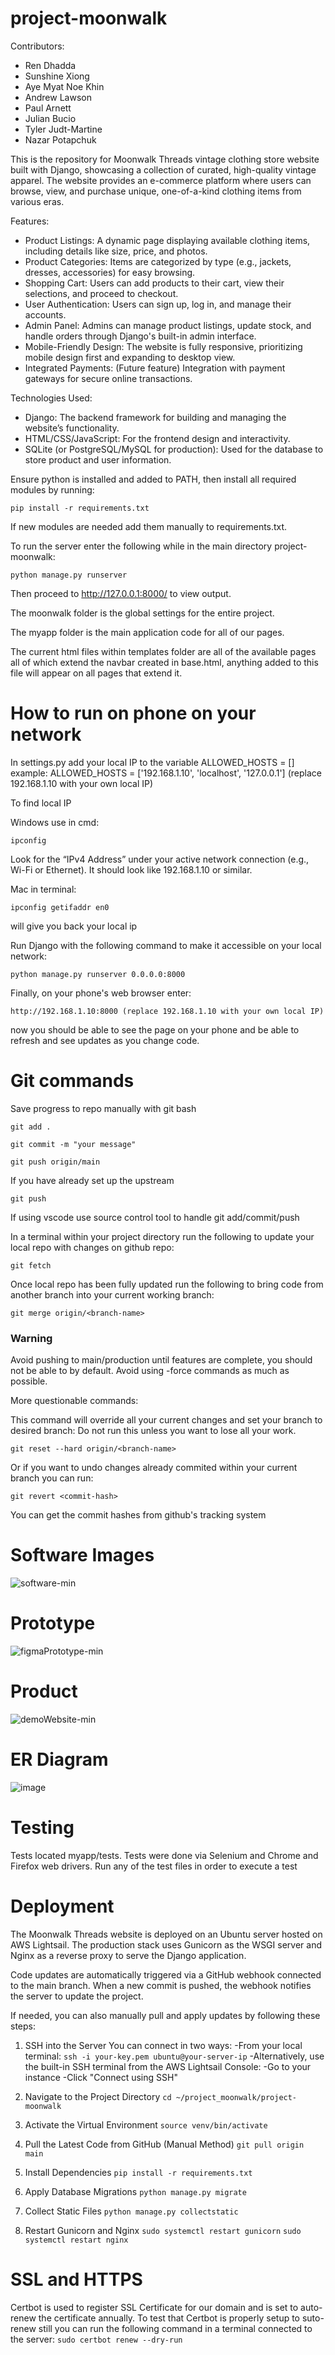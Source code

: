 # project-moonwalk

Contributors:
* Ren Dhadda
* Sunshine Xiong
* Aye Myat Noe Khin
* Andrew Lawson
* Paul Arnett
* Julian Bucio
* Tyler Judt-Martine
* Nazar Potapchuk

This is the repository for Moonwalk Threads vintage clothing store website built with Django, showcasing a collection of curated, high-quality vintage apparel. The website provides an e-commerce platform where users can browse, view, and purchase unique, one-of-a-kind clothing items from various eras.

Features:
* Product Listings: A dynamic page displaying available clothing items, including details like size, price, and photos.
* Product Categories: Items are categorized by type (e.g., jackets, dresses, accessories) for easy browsing.
* Shopping Cart: Users can add products to their cart, view their selections, and proceed to checkout.
* User Authentication: Users can sign up, log in, and manage their accounts.
* Admin Panel: Admins can manage product listings, update stock, and handle orders through Django's built-in admin interface.
* Mobile-Friendly Design: The website is fully responsive, prioritizing mobile design first and expanding to desktop view.
* Integrated Payments: (Future feature) Integration with payment gateways for secure online transactions.

Technologies Used:
* Django: The backend framework for building and managing the website’s functionality.
* HTML/CSS/JavaScript: For the frontend design and interactivity.
* SQLite (or PostgreSQL/MySQL for production): Used for the database to store product and user information.

Ensure python is installed and added to PATH, then install all required modules by running:

    pip install -r requirements.txt

If new modules are needed add them manually to requirements.txt.

To run the server enter the following while in the main directory project-moonwalk:
  
    python manage.py runserver

Then proceed to http://127.0.0.1:8000/ to view output.

The moonwalk folder is the global settings for the entire project.

The myapp folder is the main application code for all of our pages.

The current html files within templates folder are all of the available pages
all of which extend the navbar created in base.html, anything added to this file will
appear on all pages that extend it.

# How to run on phone on your network

In settings.py add your local IP to the variable ALLOWED_HOSTS = [] 
example: ALLOWED_HOSTS = ['192.168.1.10', 'localhost', '127.0.0.1'] (replace 192.168.1.10 with your own local IP)

To find local IP

Windows use in cmd: 

    ipconfig
    
Look for the “IPv4 Address” under your active network connection (e.g., Wi-Fi or Ethernet). It should look like 192.168.1.10 or similar.

Mac in terminal:

    ipconfig getifaddr en0
    
will give you back your local ip

Run Django with the following command to make it accessible on your local network:

    python manage.py runserver 0.0.0.0:8000

Finally, on your phone's web browser enter:

    http://192.168.1.10:8000 (replace 192.168.1.10 with your own local IP)

now you should be able to see the page on your phone and be able to refresh and see updates as you change code.


# Git commands

Save progress to repo manually with git bash

    git add .

    git commit -m "your message"

    git push origin/main

If you have already set up the upstream

    git push

If using vscode use source control tool to handle git add/commit/push

In a terminal within your project directory run the following to update your local repo with changes on github repo:

    git fetch

Once local repo has been fully updated run the following to bring code from another branch into your current working branch:

    git merge origin/<branch-name>

### Warning

Avoid pushing to main/production until features are complete,
you should not be able to by default.
Avoid using -force commands as much as possible.

More questionable commands:

This command will override all your current changes and set your branch to desired branch:
Do not run this unless you want to lose all your work.

    git reset --hard origin/<branch-name>

Or if you want to undo changes already commited within your current branch you can run:

    git revert <commit-hash>

You can get the commit hashes from github's tracking system

# Software Images
![software-min](https://github.com/user-attachments/assets/484527e3-3f58-4b02-84dc-4e6f93c08576)

# Prototype
![figmaPrototype-min](https://github.com/user-attachments/assets/d35413ee-6d58-40a3-aadb-1eb9f3c363c8)

# Product
![demoWebsite-min](https://github.com/user-attachments/assets/83cc6900-0a6c-491a-bf6a-f1795368dede)

# ER Diagram

![image](https://github.com/user-attachments/assets/9735b085-cd8b-4829-a7fb-260fb5d25627)

# Testing
Tests located myapp/tests. Tests were done via Selenium and Chrome and Firefox web drivers. Run any of the test files in order to execute a test

# Deployment
The Moonwalk Threads website is deployed on an Ubuntu server hosted on AWS Lightsail. The production stack uses Gunicorn as the WSGI server and Nginx as a reverse proxy to serve the Django application.

Code updates are automatically triggered via a GitHub webhook connected to the main branch. When a new commit is pushed, the webhook notifies the server to update the project.

If needed, you can also manually pull and apply updates by following these steps:

1. SSH into the Server
    You can connect in two ways:
        -From your local terminal:
           `ssh -i your-key.pem ubuntu@your-server-ip`
        -Alternatively, use the built-in SSH terminal from the AWS Lightsail Console:
           -Go to your instance
           -Click "Connect using SSH"
   
2. Navigate to the Project Directory
   `cd ~/project_moonwalk/project-moonwalk`

3. Activate the Virtual Environment
   `source venv/bin/activate`

4. Pull the Latest Code from GitHub (Manual Method)
   `git pull origin main`
   
6. Install Dependencies
   `pip install -r requirements.txt`
   
7. Apply Database Migrations
   `python manage.py migrate`
   
8. Collect Static Files
   `python manage.py collectstatic`

9. Restart Gunicorn and Nginx
   `sudo systemctl restart gunicorn`
   `sudo systemctl restart nginx`

# SSL and HTTPS
Certbot is used to register SSL Certificate for our domain and is set to auto-renew the certificate annually.
To test that Certbot is properly setup to suto-renew still you can run the following command in a terminal connected to the server:
    `sudo certbot renew --dry-run`
